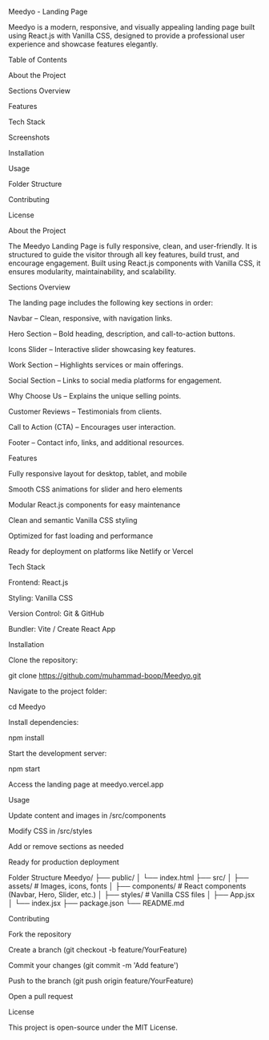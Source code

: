 Meedyo - Landing Page

Meedyo is a modern, responsive, and visually appealing landing page built using React.js with Vanilla CSS, designed to provide a professional user experience and showcase features elegantly.

Table of Contents

About the Project

Sections Overview

Features

Tech Stack

Screenshots

Installation

Usage

Folder Structure

Contributing

License

About the Project

The Meedyo Landing Page is fully responsive, clean, and user-friendly. It is structured to guide the visitor through all key features, build trust, and encourage engagement. Built using React.js components with Vanilla CSS, it ensures modularity, maintainability, and scalability.

Sections Overview

The landing page includes the following key sections in order:

Navbar – Clean, responsive, with navigation links.

Hero Section – Bold heading, description, and call-to-action buttons.

Icons Slider – Interactive slider showcasing key features.

Work Section – Highlights services or main offerings.

Social Section – Links to social media platforms for engagement.

Why Choose Us – Explains the unique selling points.

Customer Reviews – Testimonials from clients.

Call to Action (CTA) – Encourages user interaction.

Footer – Contact info, links, and additional resources.

Features

Fully responsive layout for desktop, tablet, and mobile

Smooth CSS animations for slider and hero elements

Modular React.js components for easy maintenance

Clean and semantic Vanilla CSS styling

Optimized for fast loading and performance

Ready for deployment on platforms like Netlify or Vercel

Tech Stack

Frontend: React.js

Styling: Vanilla CSS

Version Control: Git & GitHub

Bundler: Vite / Create React App

Installation

Clone the repository:

git clone https://github.com/muhammad-boop/Meedyo.git


Navigate to the project folder:

cd Meedyo


Install dependencies:

npm install


Start the development server:

npm start


Access the landing page at meedyo.vercel.app

Usage

Update content and images in /src/components

Modify CSS in /src/styles

Add or remove sections as needed

Ready for production deployment

Folder Structure
Meedyo/
├── public/
│   └── index.html
├── src/
│   ├── assets/        # Images, icons, fonts
│   ├── components/    # React components (Navbar, Hero, Slider, etc.)
│   ├── styles/        # Vanilla CSS files
│   ├── App.jsx
│   └── index.jsx
├── package.json
└── README.md

Contributing

Fork the repository

Create a branch (git checkout -b feature/YourFeature)

Commit your changes (git commit -m 'Add feature')

Push to the branch (git push origin feature/YourFeature)

Open a pull request

License

This project is open-source under the MIT License.






